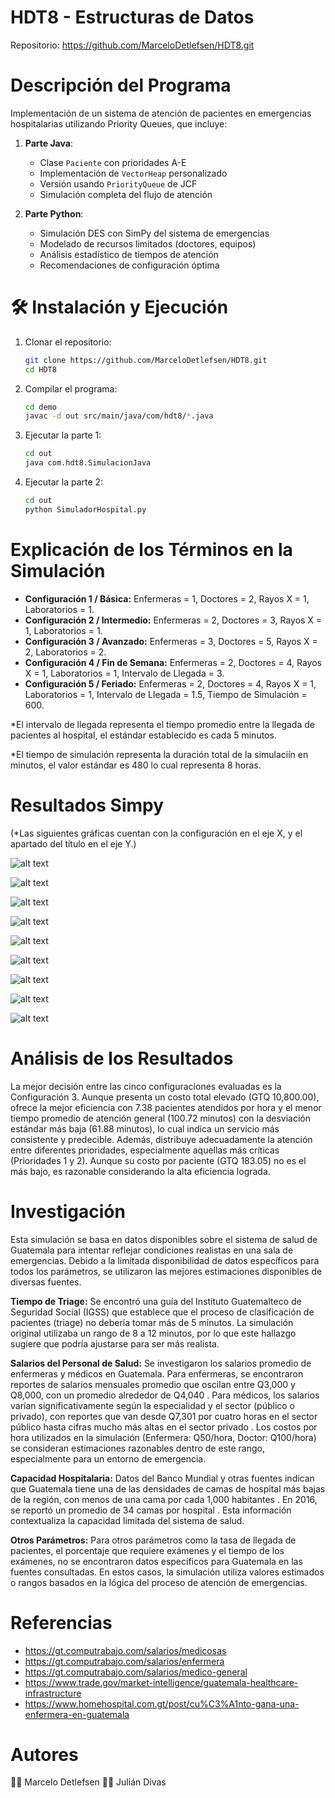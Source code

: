 # HDT8 - Estructuras de Datos
Repositorio: https://github.com/MarceloDetlefsen/HDT8.git

# Descripción del Programa
Implementación de un sistema de atención de pacientes en emergencias hospitalarias utilizando Priority Queues, que incluye:

1. **Parte Java**:
   - Clase `Paciente` con prioridades A-E
   - Implementación de `VectorHeap` personalizado
   - Versión usando `PriorityQueue` de JCF
   - Simulación completa del flujo de atención

2. **Parte Python**:
   - Simulación DES con SimPy del sistema de emergencias
   - Modelado de recursos limitados (doctores, equipos)
   - Análisis estadístico de tiempos de atención
   - Recomendaciones de configuración óptima

# 🛠️ Instalación y Ejecución
1. Clonar el repositorio:
    ```bash
    git clone https://github.com/MarceloDetlefsen/HDT8.git
    cd HDT8
    ```

2. Compilar el programa:
    ```bash 
    cd demo
    javac -d out src/main/java/com/hdt8/*.java
    ```

3. Ejecutar la parte 1:
    ```bash
    cd out
    java com.hdt8.SimulacionJava
    ```

4. Ejecutar la parte 2:
    ```bash
    cd out
    python SimuladorHospital.py
    ```

# Explicación de los Términos en la Simulación
   - **Configuración 1 / Básica:** Enfermeras = 1, Doctores = 2, Rayos X = 1, Laboratorios = 1.
   - **Configuración 2 / Intermedio:** Enfermeras = 2, Doctores = 3, Rayos X = 1, Laboratorios = 1.
   - **Configuración 3 / Avanzado:** Enfermeras = 3, Doctores = 5, Rayos X = 2, Laboratorios = 2.
   - **Configuración 4 / Fin de Semana:** Enfermeras = 2, Doctores = 4, Rayos X = 1, Laboratorios = 1, Intervalo de Llegada = 3.
   - **Configuración 5 / Feriado:** Enfermeras = 2, Doctores = 4, Rayos X = 1, Laboratorios = 1, Intervalo de Llegada = 1.5, Tiempo de Simulación = 600.

*El intervalo de llegada representa el tiempo promedio entre la llegada de pacientes al hospital, el estándar establecido es cada 5 minutos.

*El tiempo de simulación representa la duración total de la simulaciín en minutos, el valor estándar es 480 lo cual representa 8 horas.

# Resultados Simpy
(*Las siguientes gráficas cuentan con la configuración en el eje X, y el apartado del título en el eje Y.)

![alt text](T1.jpg) 

![alt text](PA.jpg)

![alt text](TP.jpg)

![alt text](CT.jpg)

![alt text](CP.jpg)

![alt text](EP.jpg)

![alt text](CTvsPA.jpg)

![alt text](T2.jpg)

![alt text](AITP.jpg)

# Análisis de los Resultados
La mejor decisión entre las cinco configuraciones evaluadas es la Configuración 3. Aunque presenta un costo total elevado (GTQ 10,800.00), ofrece la mejor eficiencia con 7.38 pacientes atendidos por hora y el menor tiempo promedio de atención general (100.72 minutos) con la desviación estándar más baja (61.88 minutos), lo cual indica un servicio más consistente y predecible. Además, distribuye adecuadamente la atención entre diferentes prioridades, especialmente aquellas más críticas (Prioridades 1 y 2). Aunque su costo por paciente (GTQ 183.05) no es el más bajo, es razonable considerando la alta eficiencia lograda.

# Investigación
Esta simulación se basa en datos disponibles sobre el sistema de salud de Guatemala para intentar reflejar condiciones realistas en una sala de emergencias. Debido a la limitada disponibilidad de datos específicos para todos los parámetros, se utilizaron las mejores estimaciones disponibles de diversas fuentes.

**Tiempo de Triage:** Se encontró una guía del Instituto Guatemalteco de Seguridad Social (IGSS) que establece que el proceso de clasificación de pacientes (triage) no debería tomar más de 5 minutos. La simulación original utilizaba un rango de 8 a 12 minutos, por lo que este hallazgo sugiere que podría ajustarse para ser más realista.   

**Salarios del Personal de Salud:** Se investigaron los salarios promedio de enfermeras y médicos en Guatemala. Para enfermeras, se encontraron reportes de salarios mensuales promedio que oscilan entre Q3,000 y Q8,000, con un promedio alrededor de Q4,040 . Para médicos, los salarios varían significativamente según la especialidad y el sector (público o privado), con reportes que van desde Q7,301 por cuatro horas en el sector público hasta cifras mucho más altas en el sector privado . Los costos por hora utilizados en la simulación (Enfermera: Q50/hora, Doctor: Q100/hora) se consideran estimaciones razonables dentro de este rango, especialmente para un entorno de emergencia.

**Capacidad Hospitalaria:** Datos del Banco Mundial y otras fuentes indican que Guatemala tiene una de las densidades de camas de hospital más bajas de la región, con menos de una cama por cada 1,000 habitantes . En 2016, se reportó un promedio de 34 camas por hospital . Esta información contextualiza la capacidad limitada del sistema de salud.

**Otros Parámetros:** Para otros parámetros como la tasa de llegada de pacientes, el porcentaje que requiere exámenes y el tiempo de los exámenes, no se encontraron datos específicos para Guatemala en las fuentes consultadas. En estos casos, la simulación utiliza valores estimados o rangos basados en la lógica del proceso de atención de emergencias.

# Referencias
   - https://gt.computrabajo.com/salarios/medicosas
   - https://gt.computrabajo.com/salarios/enfermera
   - https://gt.computrabajo.com/salarios/medico-general
   - https://www.trade.gov/market-intelligence/guatemala-healthcare-infrastructure
   - https://www.homehospital.com.gt/post/cu%C3%A1nto-gana-una-enfermera-en-guatemala

# Autores
👨‍💻 Marcelo Detlefsen
👨‍💻 Julián Divas